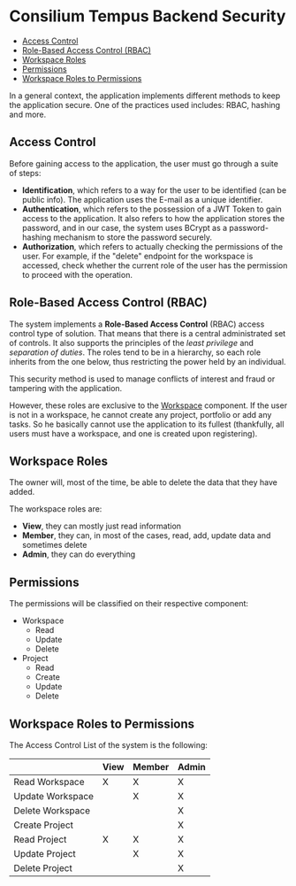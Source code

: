 # Consilium Tempus Backend Security

* [Access Control](#access-control)
* [Role-Based Access Control (RBAC)](#role-based-access-control-rbac)
* [Workspace Roles](#workspace-roles)
* [Permissions](#permissions)
* [Workspace Roles to Permissions](#workspace-roles-to-permissions)

In a general context, the application implements different methods to keep the application secure.
One of the practices used includes: RBAC, hashing and more.

## Access Control

Before gaining access to the application, the user must go through a suite of steps:
- **Identification**, which refers to a way for the user to be identified (can be public info).
The application uses the E-mail as a unique identifier.
- **Authentication**, which refers to the possession of a JWT Token to gain access to the application.
It also refers to how the application stores the password, and in our case, 
the system uses BCrypt as a password-hashing mechanism to store the password securely.
- **Authorization**, which refers to actually checking the permissions of the user. 
For example, if the "delete" endpoint for the workspace is accessed, 
check whether the current role of the user has the permission to proceed with the operation.

## Role-Based Access Control (RBAC)

The system implements a **Role-Based Access Control** (RBAC) access control type of solution. 
That means that there is a central administrated set of controls. 
It also supports the principles of the *least privilege* and *separation of duties*.
The roles tend to be in a hierarchy, so each role inherits from the one below, 
thus restricting the power held by an individual.

This security method is used to manage conflicts of interest and fraud or tampering with the application.

However, these roles are exclusive to the [Workspace](domain/aggregates/Aggregate.Workspace) component.
If the user is not in a workspace, he cannot create any project, portfolio or add any tasks. 
So he basically cannot use the application to its fullest
(thankfully, all users must have a workspace, and one is created upon registering).

## Workspace Roles

The owner will, most of the time, be able to delete the data that they have added.

The workspace roles are:
- **View**, they can mostly just read information
- **Member**, they can, in most of the cases, read, add, update data and sometimes delete
- **Admin**, they can do everything

## Permissions

The permissions will be classified on their respective component:

- Workspace
  - Read
  - Update
  - Delete
- Project
  - Read
  - Create
  - Update
  - Delete

## Workspace Roles to Permissions

The Access Control List of the system is the following:

|                  | View | Member | Admin |
|------------------|------|--------|-------|
| Read Workspace   | X    | X      | X     |
| Update Workspace |      | X      | X     |
| Delete Workspace |      |        | X     |
| Create Project   |      |        | X     |
| Read Project     | X    | X      | X     |
| Update Project   |      | X      | X     |
| Delete Project   |      |        | X     |
